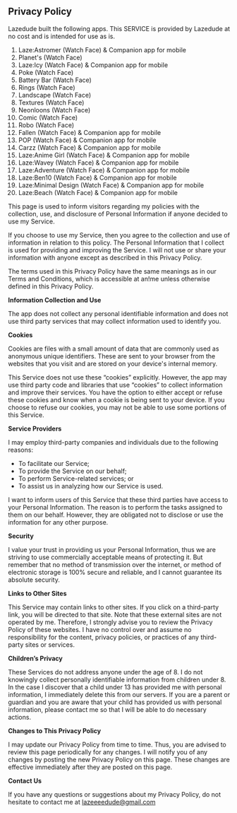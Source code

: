 ## Privacy Policy

Lazedude built the following apps. This SERVICE is provided by Lazedude at no cost and is intended for use as is.
1. Laze:Astromer (Watch Face) & Companion app for mobile
2. Planet's (Watch Face)
3. Laze:Icy (Watch Face) & Companion app for mobile
4. Poke (Watch Face)
5. Battery Bar (Watch Face)
6. Rings (Watch Face)
7. Landscape (Watch Face)
8. Textures (Watch Face)
9. Neonloons (Watch Face)
10. Comic (Watch Face)
11. Robo (Watch Face)
12. Fallen (Watch Face) & Companion app for mobile
13. POP (Watch Face) & Companion app for mobile
14. Carzz (Watch Face) & Companion app for mobile
15. Laze:Anime Girl (Watch Face) & Companion app for mobile
16. Laze:Wavey (Watch Face) & Companion app for mobile
17. Laze:Adventure (Watch Face) & Companion app for mobile
18. Laze:Ben10 (Watch Face) & Companion app for mobile
19. Laze:Minimal Design (Watch Face) & Companion app for mobile
20. Laze:Beach (Watch Face) & Companion app for mobile



This page is used to inform visitors regarding my policies with the collection, use, and disclosure of Personal Information if anyone decided to use my Service.

If you choose to use my Service, then you agree to the collection and use of information in relation to this policy. The Personal Information that I collect is used for providing and improving the Service. I will not use or share your information with anyone except as described in this Privacy Policy.

The terms used in this Privacy Policy have the same meanings as in our Terms and Conditions, which is accessible at an!me unless otherwise defined in this Privacy Policy.

**Information Collection and Use**

The app does not collect any personal identifiable information and does not use third party services that may collect information used to identify you.

**Cookies**

Cookies are files with a small amount of data that are commonly used as anonymous unique identifiers. These are sent to your browser from the websites that you visit and are stored on your device's internal memory.

This Service does not use these “cookies” explicitly. However, the app may use third party code and libraries that use “cookies” to collect information and improve their services. You have the option to either accept or refuse these cookies and know when a cookie is being sent to your device. If you choose to refuse our cookies, you may not be able to use some portions of this Service.

**Service Providers**

I may employ third-party companies and individuals due to the following reasons:

*   To facilitate our Service;
*   To provide the Service on our behalf;
*   To perform Service-related services; or
*   To assist us in analyzing how our Service is used.

I want to inform users of this Service that these third parties have access to your Personal Information. The reason is to perform the tasks assigned to them on our behalf. However, they are obligated not to disclose or use the information for any other purpose.

**Security**

I value your trust in providing us your Personal Information, thus we are striving to use commercially acceptable means of protecting it. But remember that no method of transmission over the internet, or method of electronic storage is 100% secure and reliable, and I cannot guarantee its absolute security.

**Links to Other Sites**

This Service may contain links to other sites. If you click on a third-party link, you will be directed to that site. Note that these external sites are not operated by me. Therefore, I strongly advise you to review the Privacy Policy of these websites. I have no control over and assume no responsibility for the content, privacy policies, or practices of any third-party sites or services.

**Children’s Privacy**

These Services do not address anyone under the age of 8. I do not knowingly collect personally identifiable information from children under 8. In the case I discover that a child under 13 has provided me with personal information, I immediately delete this from our servers. If you are a parent or guardian and you are aware that your child has provided us with personal information, please contact me so that I will be able to do necessary actions.

**Changes to This Privacy Policy**

I may update our Privacy Policy from time to time. Thus, you are advised to review this page periodically for any changes. I will notify you of any changes by posting the new Privacy Policy on this page. These changes are effective immediately after they are posted on this page.

**Contact Us**

If you have any questions or suggestions about my Privacy Policy, do not hesitate to contact me at lazeeeedude@gmail.com
